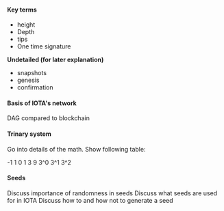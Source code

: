 #### Key terms
- height
- Depth
- tips
- One time signature


**Undetailed (for later explanation)**
- snapshots
- genesis
- confirmation

#### Basis of IOTA's network
DAG compared to blockchain

#### Trinary system
Go into details of the math.
Show following table:

-1 1 0
1 3 9
3^0 3^1 3^2

#### Seeds
Discuss importance of randomness in seeds
Discuss what seeds are used for in IOTA 
Discuss how to and how not to generate a seed
